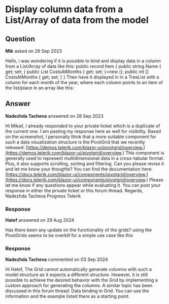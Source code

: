 # Display column data from a List/Array of data from the model

## Question

**Mik** asked on 26 Sep 2023

Hello, i was wondering if it is possible to bind and display data in a column from a List/Array of data like this: public record Item
{ public string Name { get; set; } public List<int> CostsAtMonths { get; set; }=new (); public int [] CostsAtMonths { get; set; }
} Then have it displayed in in a TreeList with a column for each month of the year, where each column points to an item of the list/place in an array like this:

## Answer

**Nadezhda Tacheva** answered on 28 Sep 2023

Hi Mikail, I already responded to your private ticket which is a duplicate of the current one. I am pasting my response here as well for visibility. Based on the screenshot, I personally think that a more suitable component for such a data visualization structure is the PivotGrid that we recently released: [https://demos.telerik.com/blazor-ui/pivotgrid/overview.](https://demos.telerik.com/blazor-ui/pivotgrid/overview.) This component is generally used to represent multidimensional data in a cross-tabular format. Plus, it also supports scrolling, sorting and filtering. Can you please revise it and let me know your thoughts? You can find the documentation here: [https://docs.telerik.com/blazor-ui/components/pivotgrid/overview.](https://docs.telerik.com/blazor-ui/components/pivotgrid/overview.) Please let me know if any questions appear while evaluating it. You can post your response in either the private ticket or this forum thread. Regards, Nadezhda Tacheva Progress Telerik

### Response

**Hatef** answered on 29 Aug 2024

Has there been any update on the functionality of the grids? using the PivotGrids seems to be overkill for a simple use case like this

### Response

**Nadezhda Tacheva** commented on 03 Sep 2024

Hi Hatef, The Grid cannot automatically generate columns with such a model structure as it expects a different structure. However, it is still possible to achieve the desired behavior with the Grid by implementing a custom approach for generating the columns. A similar topic has been discussed in this forum thread: Data binding in Grid. You can use the information and the example listed there as a starting point.
